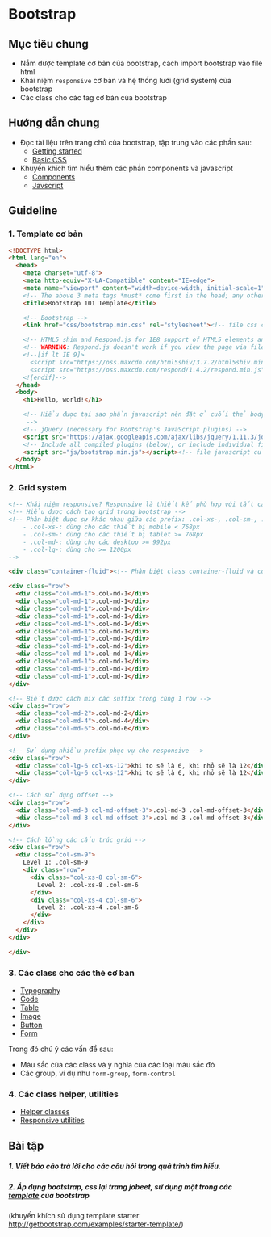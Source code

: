 # Bootstrap

## Mục tiêu chung

* Nắm được template cơ bản của bootstrap, cách import bootstrap vào file html
* Khái niệm `responsive` cơ bản và hệ thống lưới (grid system) của bootstrap
* Các class cho các tag cơ bản của bootstrap

## Hướng dẫn chung

* Đọc tài liệu trên trang chủ của bootstrap, tập trung vào các phần sau:
	* [Getting started](http://getbootstrap.com/getting-started/)
	* [Basic CSS](http://getbootstrap.com/css/)
* Khuyến khích tìm hiểu thêm các phần components và javascript
	* [Components](http://getbootstrap.com/components/)
	* [Javscript](http://getbootstrap.com/javascript/)

## Guideline

### 1. Template cơ bản

```html
<!DOCTYPE html>
<html lang="en">
  <head>
    <meta charset="utf-8">
    <meta http-equiv="X-UA-Compatible" content="IE=edge">
    <meta name="viewport" content="width=device-width, initial-scale=1">
    <!-- The above 3 meta tags *must* come first in the head; any other head content must come *after* these tags -->
    <title>Bootstrap 101 Template</title>

    <!-- Bootstrap -->
    <link href="css/bootstrap.min.css" rel="stylesheet"><!-- file css của bootstrap -->

    <!-- HTML5 shim and Respond.js for IE8 support of HTML5 elements and media queries -->
    <!-- WARNING: Respond.js doesn't work if you view the page via file:// -->
    <!--[if lt IE 9]>
      <script src="https://oss.maxcdn.com/html5shiv/3.7.2/html5shiv.min.js"></script>
      <script src="https://oss.maxcdn.com/respond/1.4.2/respond.min.js"></script>
    <![endif]-->
  </head>
  <body>
    <h1>Hello, world!</h1>

	<!-- Hiểu được tại sao phần javascript nên đặt ở cuối thẻ body: Phải đặt ở cuối vì nếu để ở đầu thì js sẽ được load trước và các thao tác trên DOM sẽ bị lỗi vì các phần tử HTML chưa được load
	 -->
    <!-- jQuery (necessary for Bootstrap's JavaScript plugins) -->
    <script src="https://ajax.googleapis.com/ajax/libs/jquery/1.11.3/jquery.min.js"></script>
    <!-- Include all compiled plugins (below), or include individual files as needed -->
    <script src="js/bootstrap.min.js"></script><!-- file javascript của bootstrap -->
  </body>
</html>
```

### 2. Grid system

```html
<!-- Khái niệm responsive? Responsive là thiết kế phù hợp với tất cả các kích thước màn hình-->
<!-- Hiểu được cách tạo grid trong bootstrap -->
<!-- Phân biệt được sự khác nhau giữa các prefix: .col-xs-, .col-sm-, .col-md-, .col-lg-: 
	- .col-xs-: dùng cho các thiết bị mobile < 768px
	- .col-sm-: dùng cho các thiết bị tablet >= 768px
	- .col-md-: dùng cho các desktop >= 992px
	- .col-lg-: dùng cho >= 1200px
-->

<div class="container-fluid"><!-- Phân biệt class container-fluid và container: container-fluid là chiều rồng là 100% màn hình hiện tại, còn container là chiều rộng cố định với các kích thước màn hình  -->

<div class="row">
  <div class="col-md-1">.col-md-1</div>
  <div class="col-md-1">.col-md-1</div>
  <div class="col-md-1">.col-md-1</div>
  <div class="col-md-1">.col-md-1</div>
  <div class="col-md-1">.col-md-1</div>
  <div class="col-md-1">.col-md-1</div>
  <div class="col-md-1">.col-md-1</div>
  <div class="col-md-1">.col-md-1</div>
  <div class="col-md-1">.col-md-1</div>
  <div class="col-md-1">.col-md-1</div>
  <div class="col-md-1">.col-md-1</div>
  <div class="col-md-1">.col-md-1</div>
</div>

<!-- Biết được cách mix các suffix trong cùng 1 row -->
<div class="row">
  <div class="col-md-2">.col-md-2</div>
  <div class="col-md-4">.col-md-4</div>
  <div class="col-md-6">.col-md-6</div>
</div>

<!-- Sử dụng nhiều prefix phục vụ cho responsive -->
<div class="row">
  <div class="col-lg-6 col-xs-12">khi to sẽ là 6, khi nhỏ sẽ là 12</div>
  <div class="col-lg-6 col-xs-12">khi to sẽ là 6, khi nhỏ sẽ là 12</div>
</div>

<!-- Cách sử dụng offset -->
<div class="row">
  <div class="col-md-3 col-md-offset-3">.col-md-3 .col-md-offset-3</div>
  <div class="col-md-3 col-md-offset-3">.col-md-3 .col-md-offset-3</div>
</div>

<!-- Cách lồng các cấu trúc grid -->
<div class="row">
  <div class="col-sm-9">
    Level 1: .col-sm-9
    <div class="row">
      <div class="col-xs-8 col-sm-6">
        Level 2: .col-xs-8 .col-sm-6
      </div>
      <div class="col-xs-4 col-sm-6">
        Level 2: .col-xs-4 .col-sm-6
      </div>
    </div>
  </div>
</div>

</div>
```

### 3. Các class cho các thẻ cơ bản

* [Typography](http://getbootstrap.com/css/#type)
* [Code](http://getbootstrap.com/css/#code)
* [Table](http://getbootstrap.com/css/#tables)
* [Image](http://getbootstrap.com/css/#images)
* [Button](http://getbootstrap.com/css/#buttons)
* [Form](http://getbootstrap.com/css/#forms)

Trong đó chú ý các vấn đề sau:

* Màu sắc của các class và ý nghĩa của các loại màu sắc đó
* Các group, ví dụ như `form-group`, `form-control`

### 4. Các class helper, utilities

* [Helper classes](http://getbootstrap.com/css/#helper-classes)
* [Responsive utilities](http://getbootstrap.com/css/#responsive-utilities)

## Bài tập

##### 1. Viết báo cáo trả lời cho các câu hỏi trong quá trình tìm hiểu.

##### 2. Áp dụng bootstrap, css lại trang jobeet, sử dụng một trong các [template](http://getbootstrap.com/getting-started/#examples) của bootstrap

(khuyến khích sử dụng template starter http://getbootstrap.com/examples/starter-template/)